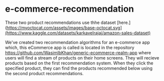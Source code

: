 ﻿# e-commerce-recommendation
These two product recommendations use thhe dataset [here.](https://myoctocat.com/assets/images/base-octocat.svg](https://www.kaggle.com/datasets/karkavelrajaj/amazon-sales-dataset)

We've created two recommendation algorithms for an e-commerce app which, this eCommerce app is called is located in the repository https://github.com/WasimIbKhan/generic-ecommerce-realm-app where users will find a stream of products on their home screens. They will recieve products based on the first recommendation system. When they click the specified product, they can find the products recommended below using the second product recommendations. 
